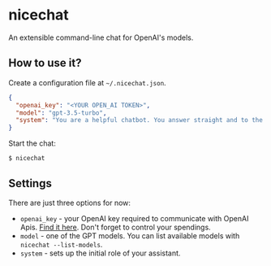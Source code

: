 # nicechat

An extensible command-line chat for OpenAI's models.

## How to use it?

Create a configuration file at `~/.nicechat.json`.

```json
{
  "openai_key": "<YOUR OPEN_AI TOKEN>",
  "model": "gpt-3.5-turbo",
  "system": "You are a helpful chatbot. You answer straight and to the point. With no bullshit."
}
```

Start the chat:

```
$ nicechat
```

## Settings

There are just three options for now:

- `openai_key` - your OpenAI key required to communicate with OpenAI Apis. [Find it here](https://platform.openai.com/account/api-keys). Don't forget to control your spendings.
- `model` - one of the GPT models. You can list available models with `nicechat --list-models`.
- `system` - sets up the initial role of your assistant.
